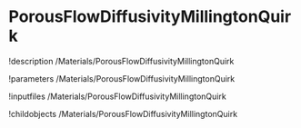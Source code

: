 <!-- MOOSE Documentation Stub: Remove this when content is added. -->

# PorousFlowDiffusivityMillingtonQuirk
!description /Materials/PorousFlowDiffusivityMillingtonQuirk

!parameters /Materials/PorousFlowDiffusivityMillingtonQuirk

!inputfiles /Materials/PorousFlowDiffusivityMillingtonQuirk

!childobjects /Materials/PorousFlowDiffusivityMillingtonQuirk
